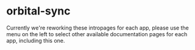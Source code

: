 # orbital-sync

Currently we're reworking these intropages for each app, please use the menu on the left to select other available documentation pages for each app, including this one.
